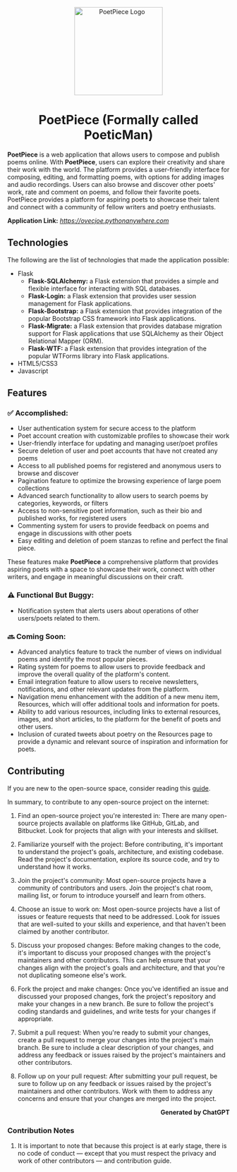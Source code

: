 <p align="center">
  <img src="./app/static/assets/logo.png" width="200px" height="200px" alt="PoetPiece Logo">
</p>
<h1 align="center">PoetPiece (Formally called PoeticMan)</h1>

**PoetPiece** is a web application that allows users to compose and publish poems online. With **PoetPiece**, users can explore their creativity and share their work with the world. The platform provides a user-friendly interface for composing, editing, and formatting poems, with options for adding images and audio recordings. Users can also browse and discover other poets' work, rate and comment on poems, and follow their favorite poets. PoetPiece provides a platform for aspiring poets to showcase their talent and connect with a community of fellow writers and poetry enthusiasts.

**Application Link:** _https://ovecjoe.pythonanywhere.com_

## Technologies

The following are the list of technologies that made the application possible:
- Flask
  - **Flask-SQLAlchemy:** a Flask extension that provides a simple and flexible interface for interacting with SQL databases.
  - **Flask-Login:** a Flask extension that provides user session management for Flask applications.
  - **Flask-Bootstrap:** a Flask extension that provides integration of the popular Bootstrap CSS framework into Flask applications.
  - **Flask-Migrate:** a Flask extension that provides database migration support for Flask applications that use SQLAlchemy as their Object Relational Mapper (ORM).
  - **Flask-WTF:** a Flask extension that provides integration of the popular WTForms library into Flask applications.
- HTML5/CSS3
- Javascript

## Features

### ✅ Accomplished:
- User authentication system for secure access to the platform
- Poet account creation with customizable profiles to showcase their work
- User-friendly interface for updating and managing user/poet profiles
- Secure deletion of user and poet accounts that have not created any poems
- Access to all published poems for registered and anonymous users to browse and discover
- Pagination feature to optimize the browsing experience of large poem collections
- Advanced search functionality to allow users to search poems by categories, keywords, or filters
- Access to non-sensitive poet information, such as their bio and published works, for registered users
- Commenting system for users to provide feedback on poems and engage in discussions with other poets
- Easy editing and deletion of poem stanzas to refine and perfect the final piece.

These features make **PoetPiece** a comprehensive platform that provides aspiring poets with a space to showcase their work, connect with other writers, and engage in meaningful discussions on their craft.

### ⚠️ Functional But Buggy:
- Notification system that alerts users about operations of other users/poets related to them.

### 🔜 Coming Soon:
- Advanced analytics feature to track the number of views on individual poems and identify the most popular pieces.
- Rating system for poems to allow users to provide feedback and improve the overall quality of the platform's content.
- Email integration feature to allow users to receive newsletters, notifications, and other relevant updates from the platform.
- Navigation menu enhancement with the addition of a new menu item, Resources, which will offer additional tools and information for poets.
- Ability to add various resources, including links to external resources, images, and short articles, to the platform for the benefit of poets and other users.
- Inclusion of curated tweets about poetry on the Resources page to provide a dynamic and relevant source of inspiration and information for poets.

## Contributing

If you are new to the open-source space, consider reading this [guide](https://www.freecodecamp.org/news/how-to-contribute-to-open-source-projects-beginners-guide/).

In summary, to contribute to any open-source project on the internet:
1. Find an open-source project you're interested in: There are many open-source projects available on platforms like GitHub, GitLab, and Bitbucket. Look for projects that align with your interests and skillset.

2. Familiarize yourself with the project: Before contributing, it's important to understand the project's goals, architecture, and existing codebase. Read the project's documentation, explore its source code, and try to understand how it works.

3. Join the project's community: Most open-source projects have a community of contributors and users. Join the project's chat room, mailing list, or forum to introduce yourself and learn from others.

4. Choose an issue to work on: Most open-source projects have a list of issues or feature requests that need to be addressed. Look for issues that are well-suited to your skills and experience, and that haven't been claimed by another contributor.

5. Discuss your proposed changes: Before making changes to the code, it's important to discuss your proposed changes with the project's maintainers and other contributors. This can help ensure that your changes align with the project's goals and architecture, and that you're not duplicating someone else's work.

6. Fork the project and make changes: Once you've identified an issue and discussed your proposed changes, fork the project's repository and make your changes in a new branch. Be sure to follow the project's coding standards and guidelines, and write tests for your changes if appropriate.

6. Submit a pull request: When you're ready to submit your changes, create a pull request to merge your changes into the project's main branch. Be sure to include a clear description of your changes, and address any feedback or issues raised by the project's maintainers and other contributors.

7. Follow up on your pull request: After submitting your pull request, be sure to follow up on any feedback or issues raised by the project's maintainers and other contributors. Work with them to address any concerns and ensure that your changes are merged into the project.

<p align="end"><strong>Generated by ChatGPT</strong></p>

### Contribution Notes

1. It is important to note that because this project is at early stage, there is no code of conduct &mdash; except that you must respect the privacy and work of other contributors &mdash; and contribution guide.
